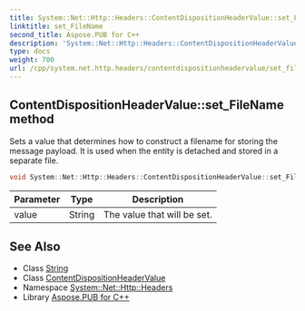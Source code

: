 ```yaml
---
title: System::Net::Http::Headers::ContentDispositionHeaderValue::set_FileName method
linktitle: set_FileName
second_title: Aspose.PUB for C++
description: 'System::Net::Http::Headers::ContentDispositionHeaderValue::set_FileName method. Sets a value that determines how to construct a filename for storing the message payload. It is used when the entity is detached and stored in a separate file in C++.'
type: docs
weight: 700
url: /cpp/system.net.http.headers/contentdispositionheadervalue/set_filename/
---
```

## ContentDispositionHeaderValue::set_FileName method


Sets a value that determines how to construct a filename for storing the message payload. It is used when the entity is detached and stored in a separate file.

```cpp
void System::Net::Http::Headers::ContentDispositionHeaderValue::set_FileName(String value)
```


| Parameter | Type | Description |
| --- | --- | --- |
| value | String | The value that will be set. |

## See Also

* Class [String](../../../system/string/)
* Class [ContentDispositionHeaderValue](../)
* Namespace [System::Net::Http::Headers](../../)
* Library [Aspose.PUB for C++](../../../)
